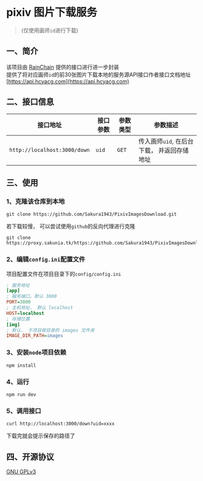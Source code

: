 # pixiv 图片下载服务
> (仅使用画师`id`进行下载)
## 一、简介
该项目由 [RainChain](https://rainchan.win) 提供的接口进行进一步封装<br>提供了将对应画师`id`的前30张图片下载本地的服务源API接口作者接口文档地址 [https://api.hcyacg.com](https://api.hcyacg.com)

## 二、接口信息
| 接口地址                     | 接口参数 | 参数类型 | 参数描述                                   |
| ---------------------------- | -------- | -------- | ------------------------------------------ |
| `http://localhost:3000/down` | `uid`    | `GET`    | 传入画师`uid`, 在后台下载， 并返回存储地址 |

## 三、使用
### 1、克隆该仓库到本地
```shell
git clone https://github.com/Sakura1943/PixivImagesDownload.git
```
若下载较慢， 可以尝试使用`github`的反向代理进行克隆
```shell
git clone https://proxy.sakunia.tk/https://github.com/Sakura1943/PixivImagesDownload.git
```

### 2、编辑`config.ini`配置文件
项目配置文件在项目目录下的`config/config.ini`
```ini
; 服务地址
[app]
; 服务端口，默认 3000
PORT=3000
; 主机地址， 默认 localhost
HOST=localhost
; 存储位置
[img]
; 默认， 于项目根目录的 images 文件夹
IMAGE_DIR_PATH=images
```

### 3、安装`node`项目依赖
```shell
npm install
```

###  4、运行
```shell
npm run dev
```

### 5、调用接口
```shell
curl http://localhost:3000/down?uid=xxxx
```
下载完就会提示保存的路径了

## 四、开源协议
[GNU GPLv3](https://github.com/Sakura1943/PixivImagesDownload/blob/main/LICENSE)